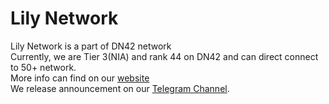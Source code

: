 # Lily Network  
Lily Network is a part of DN42 network  
Currently, we are Tier 3(NIA) and rank 44 on DN42 and can direct connect to 50+ network.  
More info can find on our [website](https://lilynet.work)  
We release announcement on our [Telegram Channel](https://t.me/s/LilyNetwork_DN42).  
